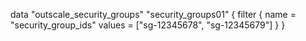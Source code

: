 data "outscale_security_groups" "security_groups01" {
  filter {
    name   = "security_group_ids"
    values = ["sg-12345678", "sg-12345679"]
  }
}